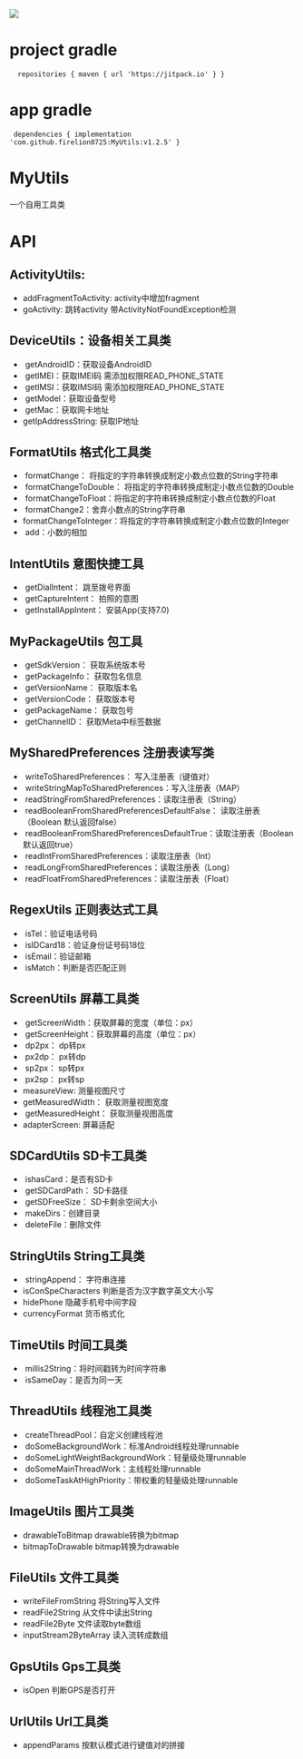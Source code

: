 [![](https://jitpack.io/v/firelion0725/MyUtils.svg)](https://jitpack.io/#firelion0725/MyUtils)
# project gradle
`   repositories {
      maven { url 'https://jitpack.io' }
     }
     `
# app gradle
`  dependencies {
       implementation 'com.github.firelion0725:MyUtils:v1.2.5'
    }
`


# MyUtils
一个自用工具类

# API
##  ActivityUtils:
*  addFragmentToActivity: activity中增加fragment
*  goActivity: 跳转activity 带ActivityNotFoundException检测

##  DeviceUtils：设备相关工具类
*  getAndroidID：获取设备AndroidID
*  getIMEI：获取IMEI码 需添加权限READ_PHONE_STATE
*  getIMSI：获取IMSI码 需添加权限READ_PHONE_STATE
*  getModel：获取设备型号
*  getMac：获取网卡地址
*  getIpAddressString: 获取IP地址
  
##  FormatUtils 格式化工具类
*  formatChange： 将指定的字符串转换成制定小数点位数的String字符串
*  formatChangeToDouble： 将指定的字符串转换成制定小数点位数的Double
*  formatChangeToFloat：将指定的字符串转换成制定小数点位数的Float
*  formatChange2：舍弃小数点的String字符串
*  formatChangeToInteger：将指定的字符串转换成制定小数点位数的Integer
*  add：小数的相加
##  IntentUtils 意图快捷工具
*  getDialIntent： 跳至拨号界面
*  getCaptureIntent： 拍照的意图
*  getInstallAppIntent： 安装App(支持7.0)
## MyPackageUtils 包工具
*  getSdkVersion： 获取系统版本号
*  getPackageInfo： 获取包名信息
*  getVersionName： 获取版本名
*  getVersionCode： 获取版本号
*  getPackageName： 获取包号
*  getChannelID： 获取Meta中标签数据
## MySharedPreferences 注册表读写类
*  writeToSharedPreferences： 写入注册表（键值对）
*  writeStringMapToSharedPreferences：写入注册表（MAP）
*  readStringFromSharedPreferences：读取注册表（String）
*  readBooleanFromSharedPreferencesDefaultFalse： 读取注册表（Boolean 默认返回false）
*  readBooleanFromSharedPreferencesDefaultTrue：读取注册表（Boolean 默认返回true）
*  readIntFromSharedPreferences：读取注册表（Int）
*  readLongFromSharedPreferences：读取注册表（Long）
*  readFloatFromSharedPreferences：读取注册表（Float）
## RegexUtils 正则表达式工具
*  isTel：验证电话号码
*  isIDCard18：验证身份证号码18位
*  isEmail：验证邮箱
*  isMatch：判断是否匹配正则
## ScreenUtils 屏幕工具类
*  getScreenWidth：获取屏幕的宽度（单位：px）
*  getScreenHeight：获取屏幕的高度（单位：px）
*  dp2px： dp转px
*  px2dp： px转dp
*  sp2px： sp转px
*  px2sp： px转sp
*  measureView: 测量视图尺寸
*  getMeasuredWidth： 获取测量视图宽度
*  getMeasuredHeight： 获取测量视图高度
*  adapterScreen: 屏幕适配
## SDCardUtils SD卡工具类
*  ishasCard：是否有SD卡
*  getSDCardPath： SD卡路径
*  getSDFreeSize： SD卡剩余空间大小
*  makeDirs：创建目录
*  deleteFile：删除文件
## StringUtils String工具类
*  stringAppend： 字符串连接
*  isConSpeCharacters 判断是否为汉字数字英文大小写
*  hidePhone 隐藏手机号中间字段
*  currencyFormat 货币格式化
## TimeUtils 时间工具类
*  millis2String：将时间戳转为时间字符串
*  isSameDay：是否为同一天
## ThreadUtils 线程池工具类
*  createThreadPool：自定义创建线程池
*  doSomeBackgroundWork：标准Android线程处理runnable
*  doSomeLightWeightBackgroundWork：轻量级处理runnable
*  doSomeMainThreadWork：主线程处理runnable
*  doSomeTaskAtHighPriority：带权重的轻量级处理runnable
## ImageUtils 图片工具类
* drawableToBitmap drawable转换为bitmap
* bitmapToDrawable bitmap转换为drawable
## FileUtils 文件工具类
* writeFileFromString 将String写入文件
* readFile2String 从文件中读出String
* readFile2Byte 文件读取byte数组
* inputStream2ByteArray 读入流转成数组
## GpsUtils Gps工具类
* isOpen 判断GPS是否打开
## UrlUtils Url工具类
* appendParams 按默认模式进行键值对的拼接


